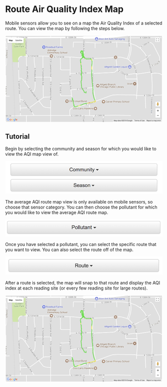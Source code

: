# Route Air Quality Index Map

Mobile sensors allow you to see on a map the Air Quality Index of a selected route. You can view the map by following the steps below.

![Route AQI](images/route.png "Route AQI")

## Tutorial

Begin by selecting the community and season for which you would like to view the AQI map view of.

![Community and Season Dropdowns](images/community-season.png)

The average AQI route map view is only available on mobile sensors, so choose that sensor category. You can then choose the pollutant for which you would like to view the average AQI route map.

![Pollutant Dropdown](images/pollutant.png)

Once you have selected a pollutant, you can select the specific route that you want to view. You can also select the route off of the map.

![Route Dropdown](images/route-menu.png)

After a route is selected, the map will snap to that route and display the AQI index at each reading site (or every few reading site for large routes).

![Route AQI](images/route.png "Route AQI")
